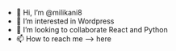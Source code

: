 - 👋 Hi, I’m @milikani8
- 👀 I’m interested in Wordpress
- 💞️ I’m looking to collaborate React and Python
- 📫 How to reach me --> here

<!---
milikani8/milikani8 is a ✨ special ✨ repository because its `README.md` (this file) appears on your GitHub profile.
You can click the Preview link to take a look at your changes.
--->
